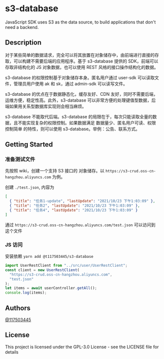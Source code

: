 # s3-database

JavaScript SDK uses S3 as the data source, to build applications that don't need a backend.

## Description

对于某些简单的数据请求，完全可以将其放置在对象储存中，由前端进行直接的存取，可以构建不需要后端的应用程序。基于 s3-database 提供的 SDK，前端可以存取非结构化的 JS 对象数据，也可以使用 REST 风格的接口操作结构化的数据。

s3-database 的权限控制基于对象储存本身。匿名用户通过 user-sdk 可以读取文件，管理员用户使用 ak 和 sk，通过 admin-sdk 可以读写文件。

s3-database 的优点在于数据静态化，缓存友好、CDN 友好，同时不需要后端，运维方便，稳定性高。此外，s3-database 可以非常方便的处理键值型数据，后端如果用关系型数据库实现则会相当麻烦。

s3-database 不能取代后端。s3-database 的局限在于，每次只能读取全量的数据，且不能实现复杂的权限控制。如果数据满足 数据量少、匿名用户可读、权限控制简单 的特性，则可以使用 s3-database。举例：公告、联系方式。

## Getting Started

### 准备测试文件

先按照 wiki，创建一个支持 S3 接口的 对象储存。以 `https://s3-crud.oss-cn-hangzhou.aliyuncs.com` 为例。

创建 `./test.json`, 内容为

```json
[
  { "title": "任务1-update", "lastUpdate": "2021/10/23 下午1:03:09" },
  { "title": "任务2", "lastUpdate": "2021/10/23 下午1:03:09" },
  { "title": "任务4", "lastUpdate": "2021/10/23 下午1:03:09" }
]
```

通过 `https://s3-crud.oss-cn-hangzhou.aliyuncs.com/test.json` 可以访问到这个文件

### JS 访问

安装依赖 `yarn add @t117503445/s3-database`

```js
import UserRestClient from "../src/user/UserRestClient";
const client = new UserRestClient(
  "https://s3-crud.oss-cn-hangzhou.aliyuncs.com",
  "test.json"
);
let items = await userController.getAll();
console.log(items);
```

## Authors

[@117503445](https://github.com/117503445)

## License

This project is licensed under the GPL-3.0 License - see the LICENSE file for details
